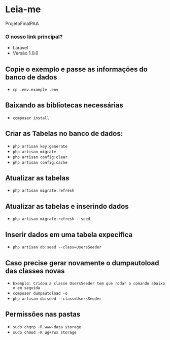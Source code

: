 # Leia-me #

ProjetoFinalPAA

### O nosso link principal? ###

* Laravel
* Versão 1.0.0

## Copie o exemplo e passe as informações do banco de dados ##
* `cp .env.example .env`

## Baixando as bibliotecas necessárias ##
* `composer install`

## Criar as Tabelas no banco de dados: ###
* `php artisan key:generate`
* `php artisan migrate`
* `php artisan config:clear`
* `php artisan config:cache`

## Atualizar as tabelas ###
* `php artisan migrate:refresh`

## Atualizar as tabelas e inserindo dados ###
* `php artisan migrate:refresh --seed`

## Inserir dados em uma tabela expecifica
* `php artisan db:seed --class=UsersSeeder`

## Caso precise gerar novamente o dumpautoload das classes novas
* `Exemplo: Cridou a classe UsersSeeder tem que rodar o comando abaixo e em seguida`
* `composer dumpautoload -o`
* `php artisan db:seed --class=UsersSeeder`

## Permissões nas pastas 
* `sudo chgrp -R www-data storage`
* `sudo chmod -R ug+rwx storage`
